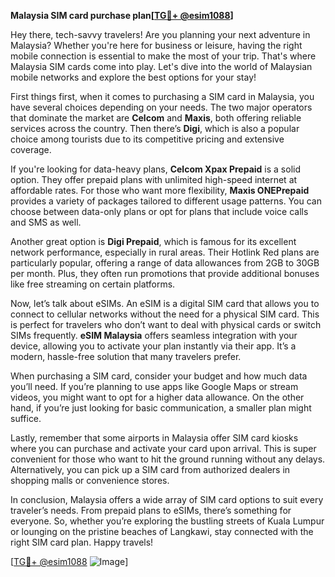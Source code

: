 **Malaysia SIM card purchase plan[[TG💪+ @esim1088](https://t.me/s/esim1088)]**

Hey there, tech-savvy travelers! Are you planning your next adventure in Malaysia? Whether you're here for business or leisure, having the right mobile connection is essential to make the most of your trip. That's where Malaysia SIM cards come into play. Let's dive into the world of Malaysian mobile networks and explore the best options for your stay!

First things first, when it comes to purchasing a SIM card in Malaysia, you have several choices depending on your needs. The two major operators that dominate the market are **Celcom** and **Maxis**, both offering reliable services across the country. Then there’s **Digi**, which is also a popular choice among tourists due to its competitive pricing and extensive coverage. 

If you're looking for data-heavy plans, **Celcom Xpax Prepaid** is a solid option. They offer prepaid plans with unlimited high-speed internet at affordable rates. For those who want more flexibility, **Maxis ONEPrepaid** provides a variety of packages tailored to different usage patterns. You can choose between data-only plans or opt for plans that include voice calls and SMS as well.

Another great option is **Digi Prepaid**, which is famous for its excellent network performance, especially in rural areas. Their Hotlink Red plans are particularly popular, offering a range of data allowances from 2GB to 30GB per month. Plus, they often run promotions that provide additional bonuses like free streaming on certain platforms.

Now, let’s talk about eSIMs. An eSIM is a digital SIM card that allows you to connect to cellular networks without the need for a physical SIM card. This is perfect for travelers who don’t want to deal with physical cards or switch SIMs frequently. **eSIM Malaysia** offers seamless integration with your device, allowing you to activate your plan instantly via their app. It’s a modern, hassle-free solution that many travelers prefer.

When purchasing a SIM card, consider your budget and how much data you’ll need. If you’re planning to use apps like Google Maps or stream videos, you might want to opt for a higher data allowance. On the other hand, if you’re just looking for basic communication, a smaller plan might suffice.

Lastly, remember that some airports in Malaysia offer SIM card kiosks where you can purchase and activate your card upon arrival. This is super convenient for those who want to hit the ground running without any delays. Alternatively, you can pick up a SIM card from authorized dealers in shopping malls or convenience stores.

In conclusion, Malaysia offers a wide array of SIM card options to suit every traveler’s needs. From prepaid plans to eSIMs, there’s something for everyone. So, whether you’re exploring the bustling streets of Kuala Lumpur or lounging on the pristine beaches of Langkawi, stay connected with the right SIM card plan. Happy travels!

[[TG💪+ @esim1088](https://t.me/s/esim1088) ![Image](https://i.postimg.cc/Y0z9fWf4/image.png)]